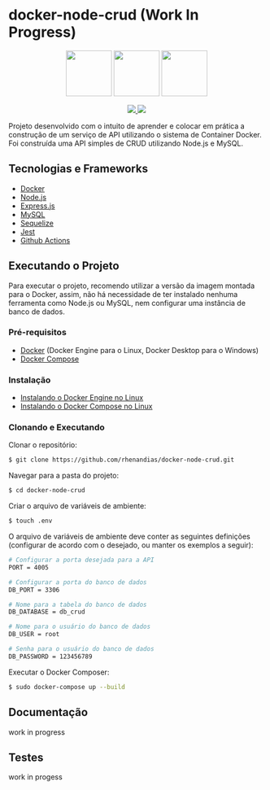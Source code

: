 # docker-node-crud (Work In Progress)

<p align="center">
    <img src="https://cdn.jsdelivr.net/gh/devicons/devicon/icons/docker/docker-plain-wordmark.svg" height="90">
    <img src="https://cdn.jsdelivr.net/gh/devicons/devicon/icons/nodejs/nodejs-original.svg" height="90">
     <img src="https://cdn.jsdelivr.net/gh/devicons/devicon/icons/mysql/mysql-plain-wordmark.svg" height="90">
</p>

<p align="center">
    <a href="https://github.com/rhenandias/docker-node-crud/actions/workflows/docker-image.yml"  target="_blank">
      <img src="https://github.com/rhenandias/docker-node-crud/actions/workflows/docker-image.yml/badge.svg" />
    </a>
    <a href="https://www.codacy.com/gh/rhenandias/docker-node-crud/dashboard?utm_source=github.com&amp;utm_medium=referral&amp;utm_content=rhenandias/docker-node-crud&amp;utm_campaign=Badge_Grade"><img src="https://app.codacy.com/project/badge/Grade/d4c711bd71d2420a9c160f052125faf1"/></a>
    <!-- 
    <a href="https://www.codacy.com/gh/Biblioteca-de-Bolso/backend/dashboard?utm_source=github.com&amp;utm_medium=referral&amp;utm_content=Biblioteca-de-Bolso/backend&amp;utm_campaign=Badge_Coverage" target="_blank">
      <img src="https://app.codacy.com/project/badge/Coverage/dd2736e4dd7c40748fa497dd6b63ba4f"/>
    </a>
    -->
    <!--
    <a href="https://documenter.getpostman.com/view/19545370/UVkmQGwd" target="_blank">
      <img src="https://img.shields.io/badge/Docs-Postman-f39f37" />
    </a>
    -->
</p>

Projeto desenvolvido com o intuito de aprender e colocar em prática a construção de um serviço de API utilizando o sistema de Container Docker. Foi construída uma API simples de CRUD utilizando Node.js e MySQL.

## Tecnologias e Frameworks

- [Docker](https://www.docker.com/)
- [Node.js](https://nodejs.org/en/)
- [Express.js](https://expressjs.com/pt-br/)
- [MySQL](https://www.mysql.com/)
- [Sequelize](https://sequelize.org/)
- [Jest](https://jestjs.io/pt-BR/)
- [Github Actions](https://github.com/rhenandias/docker-node-crud/actions)

## Executando o Projeto

Para executar o projeto, recomendo utilizar a versão da imagem montada para o Docker, assim, não há necessidade de ter instalado nenhuma ferramenta como Node.js ou MySQL, nem configurar uma instância de banco de dados.

### Pré-requisitos

- [Docker](https://www.docker.com/) (Docker Engine para o Linux, Docker Desktop para o Windows)
- [Docker Compose](https://docs.docker.com/compose/gettingstarted/)

### Instalação

- [Instalando o Docker Engine no Linux](https://docs.docker.com/engine/install/ubuntu/)
- [Instalando o Docker Compose no Linux](https://docs.docker.com/compose/install/)

### Clonando e Executando

Clonar o repositório:

```bash
$ git clone https://github.com/rhenandias/docker-node-crud.git
```

Navegar para a pasta do projeto:

```bash
$ cd docker-node-crud
```

Criar o arquivo de variáveis de ambiente:

```bash
$ touch .env
```

O arquivo de variáveis de ambiente deve conter as seguintes definições (configurar de acordo com o desejado, ou manter os exemplos a seguir):

```bash
# Configurar a porta desejada para a API
PORT = 4005

# Configurar a porta do banco de dados
DB_PORT = 3306

# Nome para a tabela do banco de dados
DB_DATABASE = db_crud

# Nome para o usuário do banco de dados
DB_USER = root

# Senha para o usuário do banco de dados
DB_PASSWORD = 123456789
```

Executar o Docker Composer:

```bash
$ sudo docker-compose up --build
```

## Documentação

work in progress

## Testes

work in progess
